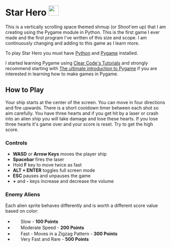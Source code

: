 # Star Hero <img src="https://github.com/usagibryan/star_hero/blob/main/graphics/player_ship.png" height="32">

This is a vertically scrolling space themed shmup (or Shoot'em up) that I am creating using the Pygame module in Python. This is the first game I ever made and the first program I've written of this size and scope. I am continuously changing and adding to this game as I learn more.

To play Star Hero you must have [Python](https://www.python.org/) and [Pygame](https://www.pygame.org/) installed.

I started learning Pygame using [Clear Code's Tutorials](https://www.youtube.com/@ClearCode) and strongly recommend starting with [The ultimate introduction to Pygame](https://www.youtube.com/watch?v=AY9MnQ4x3zk) if you are interested in learning how to make games in Pygame.

## How to Play 
Your ship starts at the center of the screen. You can move in four directions and fire upwards. There is a short cooldown timer between each shot so aim carefully. You have three hearts and if you get hit by a laser or crash into an alien ship you will take damage and lose these hearts. If you lose three hearts it's game over and your score is reset. Try to get the high score.

### Controls
* **WASD** or **Arrow Keys** moves the player ship
* **Spacebar** fires the laser
* Hold **F** key to move twice as fast
* **ALT + ENTER** toggles full screen mode
* **ESC** pauses and unpauses the game
* **+** and **-** keys increase and decrease the volume

### Enemy Aliens
Each alien sprite behaves differently and is worth a different score value based on color:
* <img src="https://github.com/usagibryan/star_hero/blob/main/graphics/red.png" width="20" height="16"> Slow - **100 Points**
* <img src="https://github.com/usagibryan/star_hero/blob/main/graphics/green.png" width="20" height="16"> Moderate Speed - **200 Points**
* <img src="https://github.com/usagibryan/star_hero/blob/main/graphics/yellow.png" width="20" height="16"> Fast - Moves in a Zigzag Pattern - **300 Points**
* <img src="https://github.com/usagibryan/star_hero/blob/main/graphics/blue.png" width="20" height="10"> Very Fast and Rare - **500 Points**